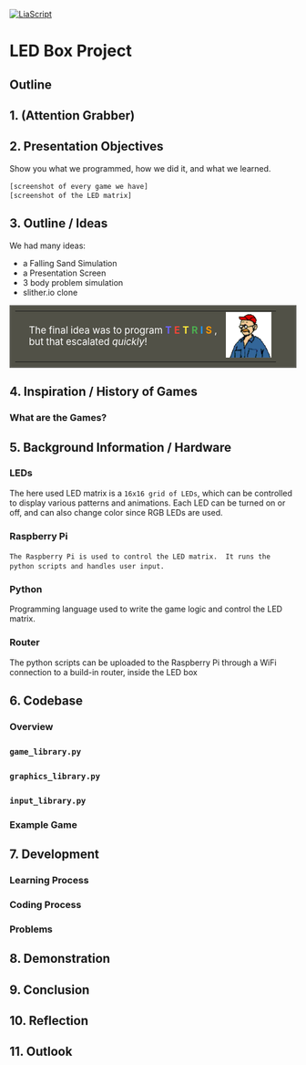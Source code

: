 [![LiaScript](https://raw.githubusercontent.com/LiaScript/LiaScript/master/badges/course.svg)](https://liascript.github.io/course/?https://raw.githubusercontent.com/Friedy630/Matrix_Games/refs/heads/main/Presentation.md)

# LED Box Project

<!--
1. Attention grabber
2. What will audience get out of watching/listening to you? Why should they?
3. What is the scope of your presentation (how much are you loading on to the audience)?
4. What was your inspiration? What were your initial ideas? Was there anything you tried but abandoned?
5. What background information, theory or technical details do your audience need to know to be able to understand your show/game?
6. Code (Product)
-   Big picture
-   Important code snippets
-   Bug examples
-   What did you already know (and from where do you know it) and what did you have to learn to complete the project?
7. Code (process)
-   How did you code? Vibe? GitHub?
8. The show/game. Demo and description
9. Conclusion
10. Reflection. What did we get from taking part in this challenge?
11. Final thought/take-home message
-->

## Outline

## 1. (Attention Grabber)

<!--
Talk is cheap. Show me the code - Linus Torvalds

Never trust a computer you can't throw out a window - Steve Wozniak

It doesn't (yet?) run Doom.

Picture of Oscilloscope running Pong

!?[Presentation!](https://www.youtube.com/watch?v=H7RkiOck8u4]
-->

## 2. Presentation Objectives

Show you what we programmed, how we did it, and what we learned.

    [screenshot of every game we have]
    [screenshot of the LED matrix]

## 3. Outline / Ideas

We had many ideas:

-   a Falling Sand Simulation
-   a Presentation Screen
-   3 body problem simulation
-   slither.io clone

<table style="background-color:rgb(81, 81, 71); border: 2px solid rgb(98, 98, 91); margin-left: 0; padding: 8px">
	<tr>
		<td style="white-space: nowrap; padding-left:24px; text-align: left; font-size: 1.2em; color: #ffffff;">
			The final idea was to program <strong>
				<span style="color: #6c63ff;">T</span>
				<span style="color: #f44336;">E</span>
				<span style="color: #ffeb3b;">T</span>
				<span style="color: #4caf50;">R</span>
				<span style="color: #2196f3;">I</span>
				<span style="color: #ff9800;">S</span>
			</strong>, <br>but that escalated <em>quickly</em>!
		</td>
		<td style="padding-right: 8px; text-align: center;">
			<img src="fiete.png" width="80" height="80" alt="Fiete" />
		</td>
	</tr>
</table>

## 4. Inspiration / History of Games

### What are the Games?

## 5. Background Information / Hardware

### LEDs

The here used LED matrix is a `16x16 grid of LEDs`, which can be controlled to display various patterns and animations.
Each LED can be turned on or off, and can also change color since RGB LEDs are used.

### Raspberry Pi

`The Raspberry Pi is used to control the LED matrix. 
It runs the python scripts and handles user input.`

### Python

Programming language used to write the game logic and control the LED matrix.

### Router

The python scripts can be uploaded to the Raspberry Pi through a WiFi connection to a build-in router, inside the LED box

## 6. Codebase

### Overview

### `game_library.py`

### `graphics_library.py`

### `input_library.py`

### Example Game

## 7. Development

### Learning Process

### Coding Process

### Problems

## 8. Demonstration

## 9. Conclusion

## 10. Reflection

## 11. Outlook

<!--
It will probably never run Doom
-->
